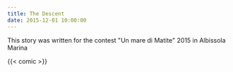 ```yaml
---
title: The Descent
date: 2015-12-01 10:00:00
---
```

This story was written for the contest "Un mare di Matite" 2015 in Albissola Marina
<!--more-->
{{< comic >}}
